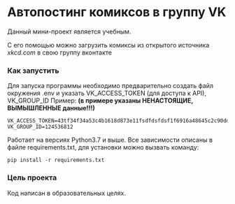 # Автопостинг комиксов в группу VK

Данный мини-проект является учебным.

С его помощью можно загрузить комиксы из открытого источника *xkcd.com* в свою группу вконтакте


### Как запустить
Для запуска программы необходимо предварительно создать файл окружения .env
и указать VK_ACCESS_TOKEN (для доступа к API), VK_GROUP_ID
Пример:
**(в примере указаны НЕНАСТОЯЩИЕ, ВЫМЫШЛЕННЫЕ данные!!!)**
```
VK_ACCESS_TOKEN=43tf34f34a53c4b1618d873e11fsdfdsfdsf1f6916a48645c2c90dd65d3a61e4f32d8bdd6dac45t3r
VK_GROUP_ID=124536812
```

Работает на версиях Python3.7 и выше. 
Все зависимости описаны в файле requirements.txt, для установки можно вызвать команду:
```
pip install -r requirements.txt
```

### Цель проекта

Код написан в образовательных целях.
